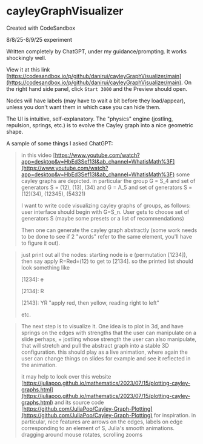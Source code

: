 # cayleyGraphVisualizer

Created with CodeSandbox

8/8/25-8/9/25 experiment

Written completely by ChatGPT, under my guidance/prompting. It works shockingly well.

View it at this link [https://codesandbox.io/p/github/danirui/cayleyGraphVisualizer/main](https://codesandbox.io/p/github/danirui/cayleyGraphVisualizer/main). On the right hand side panel, click `Start 3000` and the Preview should open.

Nodes will have labels (may have to wait a bit before they load/appear), unless you don't want them in which case you can hide them.

The UI is intuitive, self-explanatory. The "physics" engine (jostling, repulsion, springs, etc.) is to evolve the Cayley graph into a nice geometric shape.

A sample of some things I asked ChatGPT:

> in this video [https://www.youtube.com/watch?app=desktop&v=HbEd3Sef13I&ab_channel=WhatisMath%3F](https://www.youtube.com/watch?app=desktop&v=HbEd3Sef13I&ab_channel=WhatisMath%3F) some cayley graphs are depicted. in particular the group G = S_4 and set of generators S = (12), (13), (34)
> and G = A_5 and set of generators S = (12)(34), (12345), (54321)
>
> I want to write code visualizing cayley graphs of groups, as follows: user interface should begin with G=S_n. User gets to choose set of generators S (maybe some presets or a list of recommendations)
>
> Then one can generate the cayley graph abstractly (some work needs to be done to see if 2 "words" refer to the same element, you'll have to figure it out).

> just print out all the nodes: starting node is e (permutation \[1234\]), then say apply R=Red=(12) to get to \[2134\]. so the printed list should look something like
>
> \[1234\]: e
>
> \[2134\]: R
>
> \[2143\]: YR "apply red, then yellow, reading right to left"
>
> etc.

> The next step is to visualize it. One idea is to plot in 3d, and have springs on the edges with strengths that the user can manipulate on a slide perhaps, + jostling whose strength the user can also manipulate, that will stretch and pull the abstract graph into a stable 3D configuration. this should play as a live animation, where again the user can change things on slides for example and see it reflected in the animation.
>
> it may help to look over this website [https://juliapoo.github.io/mathematics/2023/07/15/plotting-cayley-graphs.html](https://juliapoo.github.io/mathematics/2023/07/15/plotting-cayley-graphs.html) and its source code [https://github.com/JuliaPoo/Cayley-Graph-Plotting](https://github.com/JuliaPoo/Cayley-Graph-Plotting) for inspiration. in particular, nice features are arrows on the edges, labels on edge corresponding to an element of S, Julia's smooth animations. dragging around mouse rotates, scrolling zooms
